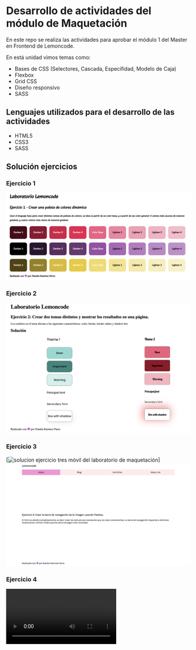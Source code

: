 # Desarrollo de actividades del módulo de Maquetación

En este repo se realiza las actividades para aprobar el módulo 1 del Master en Frontend de Lemoncode. 

En está unidad vimos temas como:
- Bases de CSS (Selectores, Cascada, Especifidad, Modelo de Caja)
- Flexbox
- Grid CSS
- Diseño responsivo 
- SASS

## Lenguajes utilizados para el desarrollo de las actividades
- HTML5
- CSS3
- SASS

## Solución ejercicios
### Ejercicio 1
![solucion ejercicio uno del laboratorio de maquetación](/src/images/exercise-1.png)
### Ejercicio 2
![solucion ejercicio dos del laboratorio de maquetación](src/images/exercise-2.png)
### Ejercicio 3
[<img src="https://github.com/jnataliaramirez/layout-lemoncode-master/blob/78b50f5ef2328d159f8e73cfc54ae354e61678e6/src/images/exercise-3a.png" width="300px" align='center'
      alt="solucion ejercicio tres móvil del laboratorio de maquetación" 
      />]
![solucion ejercicio tres del laboratorio de maquetación](src/images/exercise-3b.png)
### Ejercicio 4
![solucion ejercicio dos del laboratorio de maquetación](src/images/exercise-4.mov)



